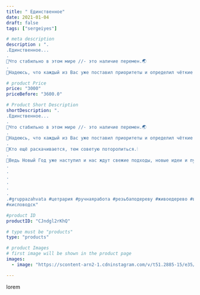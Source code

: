```yaml
---
title: " Единственное"
date: 2021-01-04
draft: false
tags: ["sergeiyes"]

# meta description
description : ".
.Единственное...
.
🌲Что стабильно в этом мире //- это наличие перемен.🌏
.
🌲Надеюсь, что каждый из Вас уже поставил приоритеты и определил чёткие планы на 2021"

# product Price
price: "3000"
priceBefore: "3600.0"

# Product Short Description
shortDescription: ".
.Единственное...
.
🌲Что стабильно в этом мире //- это наличие перемен.🌏
.
🌲Надеюсь, что каждый из Вас уже поставил приоритеты и определил чёткие планы на 2021 год.🖍📝📒
.
🌲Кто ещё раскачивается, тем советую поторопиться.🕯
.
🌲Ведь Новый Год уже наступил и нас ждут свежие подходы, новые идеи и пусть мы будем открыты миру, а мир откроется для нас.🛠📈📊.
.
.
.
.
.
.
.#gruppazahvata #цетрария #ручнаяработа #резьбаподереву #живоедерево #вестивсети #исландскиймох #пятигорск #КРЫМ #Севастополь #sergeystar #железноводск #ставрополь #антисептик #подарок #cetrariya #grad_masterov #друзья #сувенир #природныйантибиотик #купитьцетрарию #zotzon #лучшийподарок #необыкновнныйподарок 
#кисловодск"

#product ID
productID: "CJndgl2rKhQ"

# type must be "products"
type: "products"

# product Images
# first image will be shown in the product page
images:
  - image: "https://scontent-arn2-1.cdninstagram.com/v/t51.2885-15/e35/p1080x1080/135728249_733434717587302_1902100866155675367_n.jpg?tp=1&_nc_ht=scontent-arn2-1.cdninstagram.com&_nc_cat=110&_nc_ohc=EhPahf4-RV4AX9891so&ccb=7-4&oh=1dabc514da8f74d537eed7f6a186a574&oe=6084C469&_nc_sid=86f79a&ig_cache_key=MjQ3OTA3OTkwMjkwODU1NzM5Mg%3D%3D.2-ccb7-4"

---
```

lorem
